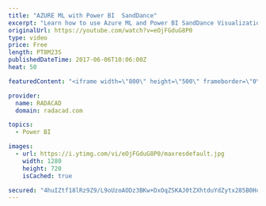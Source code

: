 ```yaml
---
title: "AZURE ML with Power BI  SandDance"
excerpt: "Learn how to use Azure ML and Power BI SandDance Visualization"
originalUrl: https://youtube.com/watch?v=eOjFGduG8P0
type: video
price: Free
length: PT8M23S
publishedDateTime: 2017-06-06T10:06:00Z
heat: 50

featuredContent: "<iframe width=\"800\" height=\"500\" frameborder=\"0\" src=\"https://www.youtube.com/embed/eOjFGduG8P0\" allow=\"accelerometer; autoplay; encrypted-media; gyroscope; picture-in-picture\" allowfullscreen></iframe>"

provider:
  name: RADACAD
  domain: radacad.com

topics:
  - Power BI

images:
  - url: https://i.ytimg.com/vi/eOjFGduG8P0/maxresdefault.jpg
    width: 1280
    height: 720
    isCached: true

secured: "4huIZtf18lRz9Z9/L9oUzoAODz3BKw+DxOqZSKAJ0tZXhtduYdZytx285B0HcM8wBOgZsgGMKj1bTzmYHXFkw+gcZtFiPWpLwxPWDWhHhX3J+GAClE8if/sw3pflLXJlo10Q8OOABBEdtnno/VpQm8msib04lPsCtSL+yYX+tAB4Nm6OQKlMeXcYe/39LiFOnh0G84j5utHUmGAVVkXDSOvWIDdoDtCXu8is2ykbDWno50iu8+hInxgmFY7ToMGoYfRD+9mBLtoGmijUTzC9lNooNUnmYQgsxImsp0c7GjEiG8ZVUKlt0nDM5KNeLGqrXOp6qvSm6iraNbD5US49nzSSvzkb61DHYrbf2N1jY+SLzd/K+6OneTho7h3G6NyVsjXc5n+bIWI8YHC1PKy/1OLqY8g6CQFELxGSMHZDwNk=;wVqmIX7qxBldlpa/Z/Qxcg=="
---
```


